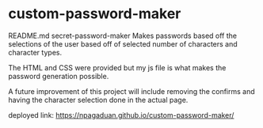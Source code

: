 # custom-password-maker
README.md
secret-password-maker
Makes passwords based off the selections of the user based off of selected number of characters and character types.

The HTML and CSS were provided but my js file is what makes the password generation possible.

A future improvement of this project will include removing the confirms and having the character selection done in the actual page.

deployed link: https://npagaduan.github.io/custom-password-maker/
